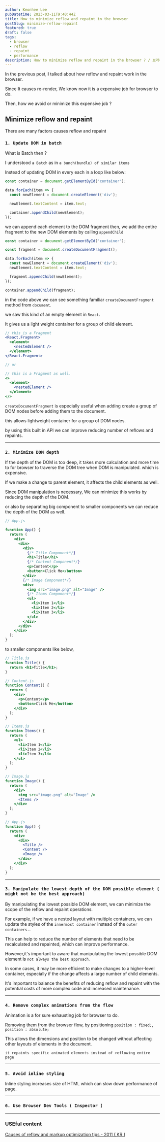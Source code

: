 ```yaml
---
author: Keonhee Lee
pubDatetime: 2023-03-11T9:40:44Z
title: How to minimize reflow and repaint in the browser
postSlug: minimize-reflow-repaint
featured: true
draft: false
tags:
  - browser
  - reflow
  - repaint
  - performance
description: How to minimize reflow and repaint in the browser ? / 브라우저 렌더링 최적화 영작 연습
---
```


In the previous post, I talked about how reflow and repaint work in the browser.

Since It causes re-render, We know now it is a expensive job for browser to do.

Then, how we avoid or minimize this expensive job ?

## Minimize reflow and repaint

There are many factors causes reflow and repaint

### `1. Update DOM in batch`

What is Batch then ?

I understood `a Batch` as in `a bunch(bundle) of similar items`

Instead of updating DOM in every each in a loop like below:

```js
const container = document.getElementById('container');

data.forEach(item => {
  const newElement = document.createElement('div');

  newElement.textContent = item.text;

  container.appendChild(newElement);
});
```

we can append each element to the DOM fragment then, we add the entire fragment to the new DOM elements by calling `appendChild`

```js
const container = document.getElementById('container');

const fragment = document.createDocumentFragment();

data.forEach(item => {
  const newElement = document.createElement('div');
  newElement.textContent = item.text;

  fragment.appendChild(newElement);
});

container.appendChild(fragment);
```

in the code above we can see something familiar `createDocumentFragment` method from `document`.

we saw this kind of an empty element in `React`.

It gives us a light weight container for a group of child element.

```jsx
// this is a Fragment
<React.Fragment>
  <element>
    <nestedElement />
  </element>
</React.Fragment>

// or

// this is a Fragment as well.
<>
  <element>
    <nestedElement />
  </element>
</>
```

`createDocumentFragment` is especially useful when adding create a group of DOM nodes before adding them to the document.

this allows lightweight container for a group of DOM nodes.

by using this built in API we can improve reducing number of reflows and repaints.

---

### `2. Minimize DOM depth`

If the depth of the DOM is too deep, it takes more calculation and more time to for browser to traverse the DOM tree when DOM is manipulated. which is expensive.

If we make a change to parent element, it affects the child elements as well.

Since DOM manipulation is necessary, We can minimize this works by reducing the depth of the DOM.

or also by separating big component to smaller components we can reduce the depth of the DOM as well.

```jsx
// App.js

function App() {
  return (
    <div>
      <div>
        <div>
          {/* Title Component*/}
          <h1>Title</h1>
          {/* Content Component*/}
          <p>Content</p>
          <button>Click Me</button>
        </div>
        {/* Image Component*/}
        <div>
          <img src="image.png" alt="Image" />
          {/* Items Component*/}
          <ul>
            <li>Item 1</li>
            <li>Item 2</li>
            <li>Item 3</li>
          </ul>
        </div>
      </div>
    </div>
  );
}
```

to smaller components like below,

```jsx
// Title.js
function Title() {
  return <h1>Title</h1>;
}

// Content.js
function Content() {
  return (
    <div>
      <p>Content</p>
      <button>Click Me</button>
    </div>
  );
}

// Items.js
function Items() {
  return (
    <ul>
      <li>Item 1</li>
      <li>Item 2</li>
      <li>Item 3</li>
    </ul>
  );
}

// Image.js
function Image() {
  return (
    <div>
      <img src="image.png" alt="Image" />
      <Items />
    </div>
  );
}

// App.js
function App() {
  return (
    <div>
      <div>
        <Title />
        <Content />
        <Image />
      </div>
    </div>
  );
}
```

---

### `3. Manipulate the lowest depth of the DOM possible element ( might not be the best approach)`

By manipulating the lowest possible DOM element, we can minimize the scope of the reflow and repaint operations.

For example, if we have a nested layout with multiple containers, we can update the styles of the `innermost container` instead of the `outer containers.`.

This can help to reduce the number of elements that need to be recalculated and repainted, which can improve performance.

However,it's important to aware that manipulating the lowest possible DOM element is `not always the best approach`.

In some cases, it may be more efficient to make changes to a higher-level container, especially if the change affects a large number of child elements.

It's important to balance the benefits of reducing reflow and repaint with the potential costs of more complex code and increased maintenance.

---

### `4. Remove complex animations from the flow`

Animation is a for sure exhausting job for browser to do.

Removing them from the browser flow, by positioning `position : fixed;`, `position : absolute;`

This allows the dimensions and position to be changed without affecting other layouts of elements in the document.

`it repaints specific animated elements instead of reflowing entire page`

---

### `5. Avoid inline styling`

Inline styling increases size of HTML which can slow down performance of page.

---

### `6. Use Browser Dev Tools ( Inspector )`

---

### USEful content

[Causes of reflow and markup optimization tips - 2011 ( KR )](https://lists.w3.org/Archives/Public/public-html-ig-ko/2011Sep/att-0031/Reflow_____________________________Tip.pdf)

